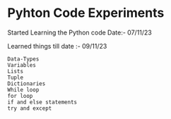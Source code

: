 # Pyhton Code Experiments

Started Learning the Python code Date:- 07/11/23

Learned things till date :- 09/11/23
    
    Data-Types
    Variables
    Lists
    Tuple
    Dictionaries
    While loop
    for loop
    if and else statements
    try and except
